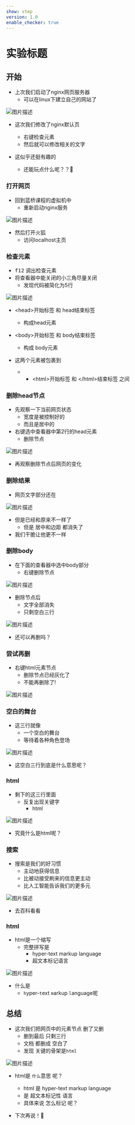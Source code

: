 ```yaml
---
show: step
version: 1.0
enable_checker: true
---
```


# 实验标题

## 开始

- 上次我们启动了nginx网页服务器
	- 可以在linux下建立自己的网站了

![图片描述](https://doc.shiyanlou.com/courses/uid1190679-20230406-1680788845482)

- 这次我们修改了nginx默认页
  - 右键检查元素
  - 然后就可以修改相关的文字

- 这似乎还挺有趣的
	- 还能玩点什么呢？？🤔

### 打开网页

- 回到蓝桥课程的虚拟机中
	- 重新启动nginx服务

![图片描述](https://doc.shiyanlou.com/courses/uid1190679-20221206-1670292428393)

- 然后打开火狐
	- 访问localhost主页

### 检查元素

- <kbd>f12</kbd> 调出检查元素
- 将查看器中能关闭的小三角尽量关闭
	- 发现代码被简化为5行

![图片描述](https://doc.shiyanlou.com/courses/uid1190679-20221118-1668778116871)

- \<head>开始标签 和 </head> head结束标签
	- 构成head元素

- \<body>开始标签 和 </body> body结束标签
	- 构成 body元素
- 这两个元素被包裹到
	- - \<html>开始标签 和 \</html>结束标签 之间

### 删除head节点

- 先观察一下当前网页状态
	- 宽度是被控制好的
	- 而且是居中的
- 右键选中查看器中第2行的head元素
	- 删除节点

![图片描述](https://doc.shiyanlou.com/courses/uid1190679-20221118-1668778150306)

- 再观察删除节点后网页的变化

### 删除结果

- 网页文字部分还在

![图片描述](https://doc.shiyanlou.com/courses/uid1190679-20221118-1668778248396)

- 但是已经和原来不一样了
	- 但是 居中和边距 都消失了
- 我们干脆让他更不一样

### 删除body

- 在下面的查看器中选中body部分
	- 右键删除节点

![图片描述](https://doc.shiyanlou.com/courses/uid1190679-20230413-1681374007024)

- 删除节点后
	- 文字全部消失
	- 只剩空白三行

![图片描述](https://doc.shiyanlou.com/courses/uid1190679-20221118-1668778286438)

- 还可以再删吗？

### 尝试再删

- 右键html元素节点
	- 删除节点已经灰化了
	- 不能再删除了!

![图片描述](https://doc.shiyanlou.com/courses/uid1190679-20221118-1668778349016)

### 空白的舞台

- 这三行就像
	- 一个空白的舞台
	- 等待着各种角色登场

![图片描述](https://doc.shiyanlou.com/courses/uid1190679-20240630-1719716739727)

- 这空白三行到底是什么意思呢？

### html

- 剩下的这三行里面
	- 反复出现关键字
		- html

![图片描述](https://doc.shiyanlou.com/courses/uid1190679-20221118-1668778554368)

- 究竟什么是html呢？

### 搜索

- 搜索是我们的好习惯
	- 主动地获得信息
	- 比被动接受刷来的信息更主动
	- 比人工智能告诉我们的更多元

![图片描述](https://doc.shiyanlou.com/courses/uid1190679-20220907-1662554314859)

- 去百科看看

### html

- html是一个缩写
	- 完整拼写是
		- hyper-text markup language
		- 超文本标记语言

![图片描述](https://doc.shiyanlou.com/courses/uid1190679-20220907-1662554387971)

- 什么是
	- `h`yper-`t`ext `m`arkup `l`anguage呢



## 总结

- 这次我们把网页中的元素节点 删了又删
	- 删到最后 只剩三行
	- 文档 都删成 空白了
	- 发现 关键的骨架是`html`

![图片描述](https://doc.shiyanlou.com/courses/uid1190679-20221120-1668948857104)

- html是 `什么`意思 呢？
	- html 是 hyper-text markup language
	- 是 超文本标记性 语言
	- 具体来说 怎么标记 呢？

- 下次再说！👋
